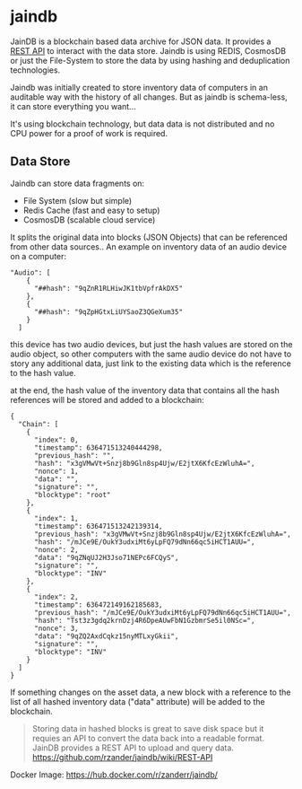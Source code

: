 # jaindb
JainDB is a blockchain based data archive for JSON data. It provides a [REST API](https://github.com/rzander/jaindb/wiki/REST-API)  to interact with the data store. Jaindb is using REDIS, CosmosDB or just the File-System to store the data by using hashing and deduplication technologies.

Jaindb was initially created to store inventory data of computers in an auditable way with the history of all changes. But as jaindb is schema-less, it can store everything you want... 

It's using blockchain technology, but data data is not distributed and no CPU power for a proof of work is required.

## Data Store
Jaindb can store data fragments on:
- File System (slow but simple)
- Redis Cache (fast and easy to setup)
- CosmosDB (scalable cloud service)

It splits the original data into blocks (JSON Objects) that can be referenced from other data sources..
An example on inventory data of an audio device on a computer:
```
"Audio": [
    {
      "##hash": "9qZnR1RLHiwJK1tbVpfrAkDX5"
    },
    {
      "##hash": "9qZpHGtxLiUYSaoZ3QGeXum35"
    }
  ]
```
this device has two audio devices, but just the hash values are stored on the audio object, so other computers with the same audio device do not have to story any additional data, just link to the existing data which is the reference to the hash value.

at the end, the hash value of the inventory data that contains all the hash references will be stored and added to a blockchain:
```
{
  "Chain": [
    {
      "index": 0,
      "timestamp": 636471513240444298,
      "previous_hash": "",
      "hash": "x3gVMwVt+Snzj8b9Gln8sp4Ujw/E2jtX6KfcEzWluhA=",
      "nonce": 1,
      "data": "",
      "signature": "",
      "blocktype": "root"
    },
    {
      "index": 1,
      "timestamp": 636471513242139314,
      "previous_hash": "x3gVMwVt+Snzj8b9Gln8sp4Ujw/E2jtX6KfcEzWluhA=",
      "hash": "/mJCe9E/OukY3udxiMt6yLpFQ79dNn66qc5iHCT1AUU=",
      "nonce": 2,
      "data": "9qZNqUJ2H3Jso71NEPc6FCQyS",
      "signature": "",
      "blocktype": "INV"
    },
    {
      "index": 2,
      "timestamp": 636472149162185683,
      "previous_hash": "/mJCe9E/OukY3udxiMt6yLpFQ79dNn66qc5iHCT1AUU=",
      "hash": "Tst3z3gdq2krnDzj4R6DpeAUwFbN1GzbmrSe5il0NSc=",
      "nonce": 3,
      "data": "9qZQ2AxdCqkz15nyMTLxyGkii",
      "signature": "",
      "blocktype": "INV"
    }
  ]
}
```
If something changes on the asset data, a new block with a reference to the list of all hashed inventory data ("data" attribute) will be added to the blockchain.


> Storing data in hashed blocks is great to save disk space but it requies an API to convert the data back into a readable format. JainDB provides a REST API to upload and query data. https://github.com/rzander/jaindb/wiki/REST-API

Docker Image: https://hub.docker.com/r/zanderr/jaindb/
